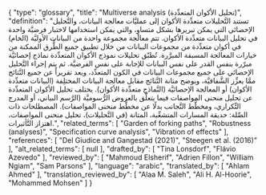 {
    "type": "glossary",
    "title": "Multiverse analysis (تحليل الأكوان المتعدِّدة)",
    "definition": "تستند التَّحليلات متعدِّدة الأكوان إلى عمليَّات معالجة البيانات، والتَّحليل الإحصائي التي يمكن تبريرها بشكل متساوٍ، والتي يمكن استخدامها لاختبار فرضيَّة واحدة في تحليل البيانات متعدِّدة الأكوان. تتم معالجة مجموعة واحدة من البيانات الأوليَّة (الخام) في أكوان متعدِّدة من مجموعات البيانات من خلال تطبيق جميع الطُّرق الممكنة من خيارات المعالجة المسبقة المبرَّرة. تُطبّق تحليلات نموذج الأكوان المتعدِّدة نماذج إحصائيَّة مبرّرة بنفس القدر على نفس البيانات للإجابة على نفس الفرضيَّة. ثم يتم إجراء التَّحليل الإحصائي على جميع مجموعات البيانات في الكون المتعدِّد، ويعد تقريراً عن  جميع النَّتائج ممَّا يعزِّز الشَّفافيَّة، ويوضح متانة النَّتائج مقابل معالجة البيانات المختلِفة (البيانات متعدِّدة الأكوان) أو المعالجة الإحصائيَّة (النَّماذج متعدِّدة الأكوان). يختلف تحليل الأكوان المتعدِّدة عن تحليل منحنى المواصفات فيما يتعلَّق بالعروض الرُّسوميَّة (الرَّسم البياني، أو المدرج التِّكراري، ومخطَّط التَّجانب بدلًا عن مخطَّط منحنى المواصفات). المصطلحات ذات الصِّلة: حديقة المسارات المتشعِّبة، المتانة (في التَّحليلات)،  تحليل منحنى المواصفات،  اهتزاز التَّأثيرات.",
    "related_terms": [
        "Garden of forking paths",
        "Robustness (analyses)",
        "Specification curve analysis",
        "Vibration of effects"
    ],
    "references": [
        "Del Giudice and Gangestad (2021)",
        "Steegen et al. (2016)"
    ],
    "alt_related_terms": [
        null
    ],
    "drafted_by": [
        "Tina Lonsdorf",
        "Flávio Azevedo"
    ],
    "reviewed_by": [
        "Mahmoud Elsherif",
        "Adrien Fillon",
        "William Ngiam",
        "Sam Parsons"
    ],
    "language": "arabic",
    "translated_by": [
        "Ahlam Ahmed"
    ],
    "translation_reviewed_by": [
        "Alaa M. Saleh",
        "Ali H. Al-Hoorie",
        "Mohammed Mohsen"
    ]
}
